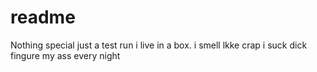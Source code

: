# readme
Nothing special just a test run
i live in a box. 
i smell lkke crap
i suck dick
fingure my ass every night
